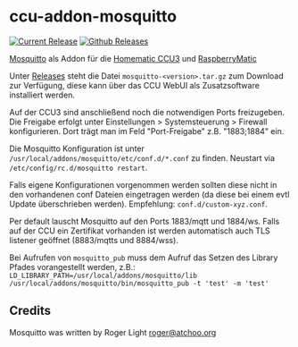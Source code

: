 # ccu-addon-mosquitto

[![Current Release](https://img.shields.io/github/release/hobbyquaker/ccu-addon-mosquitto.svg?colorB=4cc61e)](https://github.com/hobbyquaker/ccu-addon-mosquitto/releases/latest)
[![Github Releases](https://img.shields.io/github/downloads/hobbyquaker/ccu-addon-mosquitto/total.svg)](https://github.com/hobbyquaker/ccu-addon-mosquitto/releases)

[Mosquitto](https://mosquitto.org/) als Addon für die
[Homematic CCU3](https://www.eq-3.de/produkte/homematic/zentralen-und-gateways/smart-home-zentrale-ccu3.html) und 
[RaspberryMatic](https://github.com/jens-maus/RaspberryMatic)

Unter [Releases](https://github.com/hobbyquaker/ccu-addon-mosquitto/releases) steht die Datei 
`mosquitto-<version>.tar.gz` zum Download zur Verfügung, diese kann über das CCU WebUI als Zusatzsoftware installiert
werden.

Auf der CCU3 sind anschließend noch die notwendigen Ports freizugeben. Die Freigabe erfolgt unter Einstellungen > Systemsteuerung > Firewall konfigurieren. Dort trägt man im Feld "Port-Freigabe" z.B. "1883;1884" ein. 

Die Mosquitto Konfiguration ist unter `/usr/local/addons/mosquitto/etc/conf.d/*.conf` zu finden.
Neustart via `/etc/config/rc.d/mosquitto restart`.

Falls eigene Konfigurationen vorgenommen werden sollten diese nicht in den vorhandenen conf Dateien eingetragen werden
(da diese bei einem evtl Update überschrieben werden). Empfehlung: `conf.d/custom-xyz.conf`.

Per default lauscht Mosquitto auf den Ports 1883/mqtt und 1884/ws. Falls auf der CCU ein Zertifikat vorhanden ist 
werden automatisch auch TLS listener geöffnet (8883/mqtts und 8884/wss).

Bei Aufrufen von `mosquitto_pub` muss dem Aufruf das Setzen des Library Pfades vorangestellt werden, z.B.: `LD_LIBRARY_PATH=/usr/local/addons/mosquitto/lib /usr/local/addons/mosquitto/bin/mosquitto_pub -t 'test' -m 'test'`


## Credits

Mosquitto was written by Roger Light <roger@atchoo.org>
